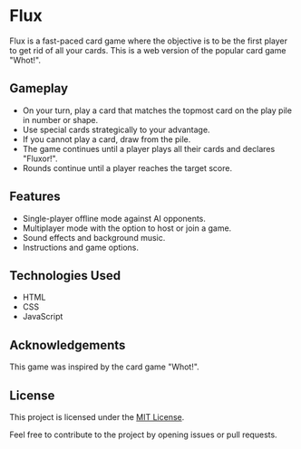 # Flux

Flux is a fast-paced card game where the objective is to be the first player to get rid of all your cards. This is a web version of the popular card game "Whot!".

## Gameplay

- On your turn, play a card that matches the topmost card on the play pile in number or shape.
- Use special cards strategically to your advantage.
- If you cannot play a card, draw from the pile.
- The game continues until a player plays all their cards and declares "Fluxor!".
- Rounds continue until a player reaches the target score.

## Features

- Single-player offline mode against AI opponents.
- Multiplayer mode with the option to host or join a game.
- Sound effects and background music.
- Instructions and game options.

## Technologies Used

- HTML
- CSS
- JavaScript


## Acknowledgements

This game was inspired by the card game "Whot!".

## License

This project is licensed under the [MIT License](LICENSE).

Feel free to contribute to the project by opening issues or pull requests.
